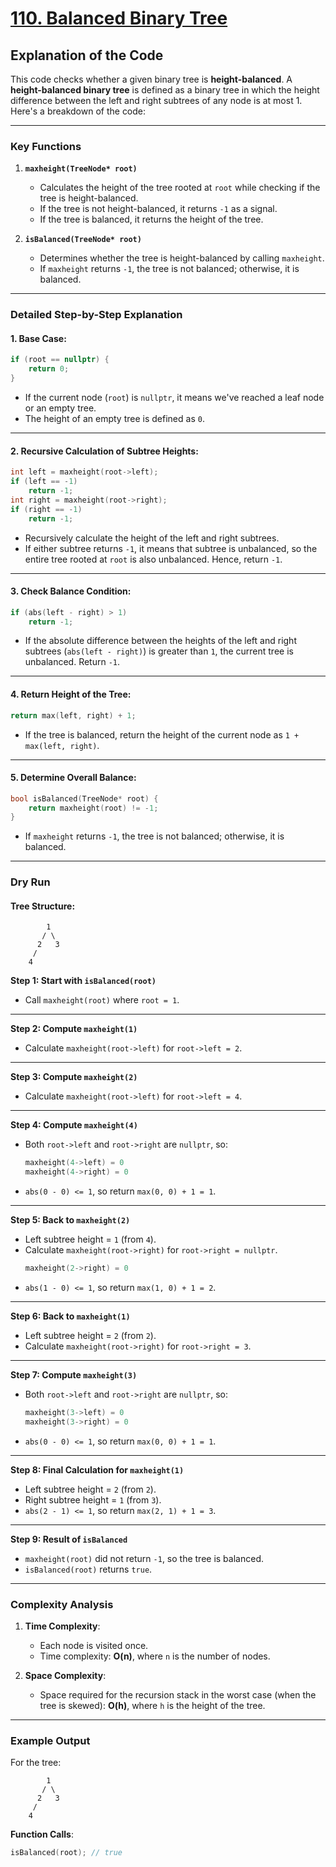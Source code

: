 # [110. Balanced Binary Tree](https://leetcode.com/problems/balanced-binary-tree/)

## Explanation of the Code

This code checks whether a given binary tree is **height-balanced**. A **height-balanced binary tree** is defined as a binary tree in which the height difference between the left and right subtrees of any node is at most 1. Here's a breakdown of the code:

---

### **Key Functions**

1. **`maxheight(TreeNode* root)`**

   - Calculates the height of the tree rooted at `root` while checking if the tree is height-balanced.
   - If the tree is not height-balanced, it returns `-1` as a signal.
   - If the tree is balanced, it returns the height of the tree.

2. **`isBalanced(TreeNode* root)`**
   - Determines whether the tree is height-balanced by calling `maxheight`.
   - If `maxheight` returns `-1`, the tree is not balanced; otherwise, it is balanced.

---

### **Detailed Step-by-Step Explanation**

#### 1. **Base Case**:

```cpp
if (root == nullptr) {
    return 0;
}
```

- If the current node (`root`) is `nullptr`, it means we've reached a leaf node or an empty tree.
- The height of an empty tree is defined as `0`.

---

#### 2. **Recursive Calculation of Subtree Heights**:

```cpp
int left = maxheight(root->left);
if (left == -1)
    return -1;
int right = maxheight(root->right);
if (right == -1)
    return -1;
```

- Recursively calculate the height of the left and right subtrees.
- If either subtree returns `-1`, it means that subtree is unbalanced, so the entire tree rooted at `root` is also unbalanced. Hence, return `-1`.

---

#### 3. **Check Balance Condition**:

```cpp
if (abs(left - right) > 1)
    return -1;
```

- If the absolute difference between the heights of the left and right subtrees (`abs(left - right)`) is greater than `1`, the current tree is unbalanced. Return `-1`.

---

#### 4. **Return Height of the Tree**:

```cpp
return max(left, right) + 1;
```

- If the tree is balanced, return the height of the current node as `1 + max(left, right)`.

---

#### 5. **Determine Overall Balance**:

```cpp
bool isBalanced(TreeNode* root) {
    return maxheight(root) != -1;
}
```

- If `maxheight` returns `-1`, the tree is not balanced; otherwise, it is balanced.

---

### **Dry Run**

#### Tree Structure:

```
        1
       / \
      2   3
     /
    4
```

**Step 1: Start with `isBalanced(root)`**

- Call `maxheight(root)` where `root = 1`.

---

**Step 2: Compute `maxheight(1)`**

- Calculate `maxheight(root->left)` for `root->left = 2`.

---

**Step 3: Compute `maxheight(2)`**

- Calculate `maxheight(root->left)` for `root->left = 4`.

---

**Step 4: Compute `maxheight(4)`**

- Both `root->left` and `root->right` are `nullptr`, so:
  ```cpp
  maxheight(4->left) = 0
  maxheight(4->right) = 0
  ```
- `abs(0 - 0) <= 1`, so return `max(0, 0) + 1 = 1`.

---

**Step 5: Back to `maxheight(2)`**

- Left subtree height = `1` (from `4`).
- Calculate `maxheight(root->right)` for `root->right = nullptr`.
  ```cpp
  maxheight(2->right) = 0
  ```
- `abs(1 - 0) <= 1`, so return `max(1, 0) + 1 = 2`.

---

**Step 6: Back to `maxheight(1)`**

- Left subtree height = `2` (from `2`).
- Calculate `maxheight(root->right)` for `root->right = 3`.

---

**Step 7: Compute `maxheight(3)`**

- Both `root->left` and `root->right` are `nullptr`, so:
  ```cpp
  maxheight(3->left) = 0
  maxheight(3->right) = 0
  ```
- `abs(0 - 0) <= 1`, so return `max(0, 0) + 1 = 1`.

---

**Step 8: Final Calculation for `maxheight(1)`**

- Left subtree height = `2` (from `2`).
- Right subtree height = `1` (from `3`).
- `abs(2 - 1) <= 1`, so return `max(2, 1) + 1 = 3`.

---

**Step 9: Result of `isBalanced`**

- `maxheight(root)` did not return `-1`, so the tree is balanced.
- `isBalanced(root)` returns `true`.

---

### **Complexity Analysis**

1. **Time Complexity**:

   - Each node is visited once.
   - Time complexity: **O(n)**, where `n` is the number of nodes.

2. **Space Complexity**:
   - Space required for the recursion stack in the worst case (when the tree is skewed): **O(h)**, where `h` is the height of the tree.

---

### Example Output

For the tree:

```
        1
       / \
      2   3
     /
    4
```

**Function Calls**:

```cpp
isBalanced(root); // true
```

